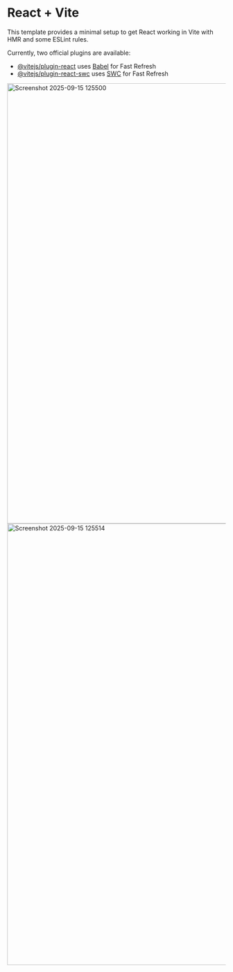 # React + Vite

This template provides a minimal setup to get React working in Vite with HMR and some ESLint rules.

Currently, two official plugins are available:

- [@vitejs/plugin-react](https://github.com/vitejs/vite-plugin-react/blob/main/packages/plugin-react/README.md) uses [Babel](https://babeljs.io/) for Fast Refresh
- [@vitejs/plugin-react-swc](https://github.com/vitejs/vite-plugin-react-swc) uses [SWC](https://swc.rs/) for Fast Refresh


<img width="1919" height="1016" alt="Screenshot 2025-09-15 125500" src="https://github.com/user-attachments/assets/3a72ea2f-5f37-416b-8bc9-e55ac4d25178" />


<img width="1912" height="1019" alt="Screenshot 2025-09-15 125514" src="https://github.com/user-attachments/assets/3ea308ec-c726-4ce7-b22a-581063ab707c" />
